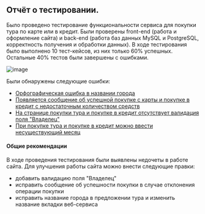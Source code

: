 ## Отчёт о тестировании.

Было проведено тестирование функциональности сервиса для покупки тура по карте или в кредит. Были проверены front-end (работа и оформление сайта) и back-end (работа баз данных MySQL и PostgreSQL, корректность получения и обработки данных). В ходе тестирования было выполнено 10 тест-кейсов, из них только 60% успешных. Остальные 40% тестов были завершены с ошибками.

![image](https://user-images.githubusercontent.com/78443683/122645807-ed962500-d124-11eb-91df-a2c1dbfa74e7.png)


Были обнаружены следующие ошибки:
* [Орфографическая ошибка в названии города](https://github.com/AlexRV83/Diplom/issues/1)
* [Появляется сообщение об успешной покупке с карты и покупке в кредит с недостаточным количеством средств](https://github.com/AlexRV83/Diplom/issues/2)
* [На странице покупки тура и покупке в кредит отсутствует валидация поля "Владелец"](https://github.com/AlexRV83/Diplom/issues/3)
* [При покупке тура и покупке в кредит можно ввести несуществующий месяц](https://github.com/AlexRV83/Diplom/issues/4)



#### Общие рекомендации
В ходе проведения тестирования были выявлены недочеты в работе сайта. Для улучшения работы сайта можно внести следующие правки:
* добавить валидацию поля "Владелец"
* исправить сообщение об успешности покупки в случае отклонения операции покупки
* исправить название города в предложении тура и изменить название вкладки веб-сервиса

